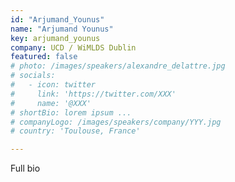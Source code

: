 ```yaml
---
id: "Arjumand_Younus"
name: "Arjumand Younus"
key: arjumand_younus
company: UCD / WiMLDS Dublin
featured: false
# photo: /images/speakers/alexandre_delattre.jpg
# socials:
#   - icon: twitter
#     link: 'https://twitter.com/XXX'
#     name: '@XXX'
# shortBio: lorem ipsum ...
# companyLogo: /images/speakers/company/YYY.jpg
# country: 'Toulouse, France'

---
```


Full bio